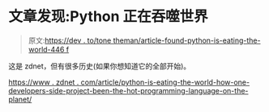 # 文章发现:Python 正在吞噬世界

> 原文:[https://dev . to/tone theman/article-found-python-is-eating-the-world-446 f](https://dev.to/tonetheman/article-found-python-is-eating-the-world-446f)

这是 zdnet，但有很多历史(如果你想知道它的全部开始)。

[https://www . zdnet . com/article/python-is-eating-the-world-how-one-developers-side-project-been-the-hot-programming-language-on-the-planet/](https://www.zdnet.com/article/python-is-eating-the-world-how-one-developers-side-project-became-the-hottest-programming-language-on-the-planet/)